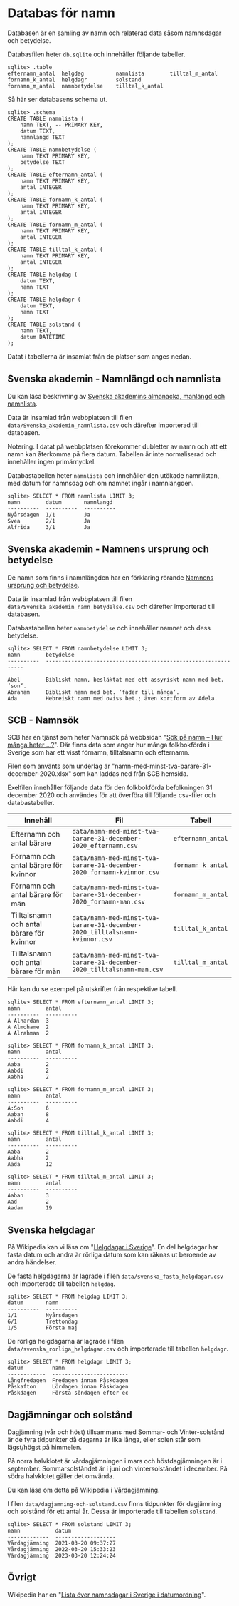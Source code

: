 Databas för namn
==========================

Databasen är en samling av namn och relaterad data såsom namnsdagar och betydelse.

Databasfilen heter `db.sqlite` och innehåller följande tabeller.

```
sqlite> .table
efternamn_antal  helgdag          namnlista        tilltal_m_antal
fornamn_k_antal  helgdagr         solstand
fornamn_m_antal  namnbetydelse    tilltal_k_antal
```

Så här ser databasens schema ut.

```
sqlite> .schema
CREATE TABLE namnlista (
    namn TEXT, -- PRIMARY KEY,
    datum TEXT,
    namnlangd TEXT
);
CREATE TABLE namnbetydelse (
    namn TEXT PRIMARY KEY,
    betydelse TEXT
);
CREATE TABLE efternamn_antal (
    namn TEXT PRIMARY KEY,
    antal INTEGER
);
CREATE TABLE fornamn_k_antal (
    namn TEXT PRIMARY KEY,
    antal INTEGER
);
CREATE TABLE fornamn_m_antal (
    namn TEXT PRIMARY KEY,
    antal INTEGER
);
CREATE TABLE tilltal_k_antal (
    namn TEXT PRIMARY KEY,
    antal INTEGER
);
CREATE TABLE helgdag (
    datum TEXT,
    namn TEXT
);
CREATE TABLE helgdagr (
    datum TEXT,
    namn TEXT
);
CREATE TABLE solstand (
    namn TEXT,
    datum DATETIME
);
```

Datat i tabellerna är insamlat från de platser som anges nedan.



Svenska akademin - Namnlängd och namnlista
--------------------------

Du kan läsa beskrivning av [Svenska akademins almanacka, manlängd och namnlista](https://www.svenskaakademien.se/svenska-akademien/almanackan).

Data är insamlad från webbplatsen till filen `data/Svenska_akademin_namnlista.csv` och därefter importerad till databasen.

Notering. I datat på webbplatsen förekommer dubletter av namn och att ett namn kan återkomma på flera datum. Tabellen är inte normaliserad och innehåller ingen primärnyckel.

Databastabellen heter `namnlista` och innehåller den utökade namnlistan, med datum för namnsdag och om namnet ingår i namnlängden.

```
sqlite> SELECT * FROM namnlista LIMIT 3;
namn        datum       namnlangd
----------  ----------  ----------
Nyårsdagen  1/1         Ja
Svea        2/1         Ja
Alfrida     3/1         Ja
```



Svenska akademin - Namnens ursprung och betydelse
--------------------------

De namn som finns i namnlängden har en förklaring rörande [Namnens ursprung och betydelse](https://www.svenskaakademien.se/svenska-akademien/almanackan/namnens-ursprung-och-betydelse).

Data är insamlad från webbplatsen till filen `data/Svenska_akademin_namn_betydelse.csv` och därefter importerad till databasen.

Databastabellen heter `namnbetydelse` och innehåller namnet och dess betydelse.

```
sqlite> SELECT * FROM namnbetydelse LIMIT 3;
namn        betydelse
----------  ---------------------------------------------------------------

Abel        Bibliskt namn, besläktat med ett assyriskt namn med bet. ’son’.
Abraham     Bibliskt namn med bet. ’fader till många’.
Ada         Hebreiskt namn med oviss bet.; även kortform av Adela.
```



SCB - Namnsök
--------------------------

SCB har en tjänst som heter Namnsök på webbsidan "[Sök på namn – Hur många heter ...?](https://www.scb.se/hitta-statistik/sverige-i-siffror/namnsok/)". Där finns data som anger hur många folkbokförda i Sverige som har ett visst förnamn, tilltalsnamn och efternamn.

Filen som använts som underlag är "namn-med-minst-tva-barare-31-december-2020.xlsx" som kan laddas ned från SCB hemsida.

Exelfilen innehåller följande data för den folkbokförda befolkningen 31 december 2020 och användes för att överföra till följande csv-filer och databastabeller.

| Innehåll | Fil | Tabell |
|----------|-----|--------|
| Efternamn och antal bärare | `data/namn-med-minst-tva-barare-31-december-2020_efternamn.csv` | `efternamn_antal` |
| Förnamn och antal bärare för kvinnor | `data/namn-med-minst-tva-barare-31-december-2020_fornamn-kvinnor.csv` | `fornamn_k_antal` |
| Förnamn och antal bärare för män | `data/namn-med-minst-tva-barare-31-december-2020_fornamn-man.csv` | `fornamn_m_antal` |
| Tilltalsnamn och antal bärare för kvinnor | `data/namn-med-minst-tva-barare-31-december-2020_tilltalsnamn-kvinnor.csv` | `tilltal_k_antal` |
| Tilltalsnamn och antal bärare för män | `data/namn-med-minst-tva-barare-31-december-2020_tilltalsnamn-man.csv` | `tilltal_m_antal` |

Här kan du se exempel på utskrifter från respektive tabell.

```
sqlite> SELECT * FROM efternamn_antal LIMIT 3;
namn        antal
----------  ----------
A Alhardan  3
A Almohame  2
A Alrahman  2

sqlite> SELECT * FROM fornamn_k_antal LIMIT 3;
namn        antal
----------  ----------
Aaba        2
Aabdi       2
Aabha       2

sqlite> SELECT * FROM fornamn_m_antal LIMIT 3;
namn        antal
----------  ----------
A:Son       6
Aaban       8
Aabdi       4

sqlite> SELECT * FROM tilltal_k_antal LIMIT 3;
namn        antal
----------  ----------
Aaba        2
Aabha       2
Aada        12

sqlite> SELECT * FROM tilltal_m_antal LIMIT 3;
namn        antal
----------  ----------
Aaban       3
Aad         2
Aadam       19
```



Svenska helgdagar
--------------------------

På Wikipedia kan vi läsa om "[Helgdagar i Sverige](https://sv.wikipedia.org/wiki/Helgdagar_i_Sverige)". En del helgdagar har fasta datum och andra är rörliga datum som kan räknas ut beroende av andra händelser.

De fasta helgdagarna är lagrade i filen `data/svenska_fasta_helgdagar.csv` och importerade till tabellen `helgdag`.

```
sqlite> SELECT * FROM helgdag LIMIT 3;
datum       namn
----------  ----------
1/1         Nyårsdagen
6/1         Trettondag
1/5         Första maj
```

De rörliga helgdagarna är lagrade i filen `data/svenska_rorliga_helgdagar.csv` och importerade till tabellen `helgdagr`.

```
sqlite> SELECT * FROM helgdagr LIMIT 3;
datum         namn
------------  ------------------------
Långfredagen  Fredagen innan Påskdagen
Påskafton     Lördagen innan Påskdagen
Påskdagen     Första söndagen efter ec
```



Dagjämningar och solstånd
--------------------------

Dagjämning (vår och höst) tillsammans med Sommar- och Vinter-solstånd är de fyra tidpunkter då dagarna är lika långa, eller solen står som lägst/högst på himmelen.

På norra halvklotet är vårdagjämningen i mars och höstdagjämningen är i september. Sommarsolståndet är i juni och vintersolståndet i december. På södra halvklotet gäller det omvända.

Du kan läsa om detta på Wikipedia i [Vårdagjämning](https://sv.wikipedia.org/wiki/V%C3%A5rdagj%C3%A4mningen).

I filen `data/dagjamning-och-solstand.csv` finns tidpunkter för dagjämning och solstånd för ett antal år. Dessa är importerade till tabellen `solstand`.

```
sqlite> SELECT * FROM solstand LIMIT 3;
namn           datum
-------------  -------------------
Vårdagjämning  2021-03-20 09:37:27
Vårdagjämning  2022-03-20 15:33:23
Vårdagjämning  2023-03-20 12:24:24
```



Övrigt
--------------------------

Wikipedia har en "[Lista över namnsdagar i Sverige i datumordning](https://sv.wikipedia.org/wiki/Lista_%C3%B6ver_namnsdagar_i_Sverige_i_datumordning)".
